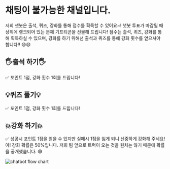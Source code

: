 # 채팅이 불가능한 채널입니다.

저희 챗봇은 출석, 퀴즈, 강화를 통해 점수를 흭득할 수 있어요~! 챗봇 투표가 마감될 때 상위에 랭크되어 있는 분께 기프티콘을 선물해 드립니다!
점수는 출석, 퀴즈, 강화를 통해 흭득하실 수 있으며, 강화를 하기 위해선 출석과 퀴즈를 통해 강화 횟수를 얻으셔야 합니다!! 😄😄

## 🖐출석 하기🖐
✅ 포인트 1점, 강화 횟수 1회를 드립니다!

## 💡퀴즈 풀기💡
✅ 포인트 1점, 강화 횟수 1회를 드립니다!

## 💥강화 하기💥
✅ 성공시 포인트 1점을 얻을 수 있지만 실패시 1점을 잃게 되니 신중하게 강화해 주세요! 아! 강화 확률은 50%입니다. 저희 팀 앞으로 트럭이 오는 것을 원치는 않기 때문에 확률을 공개했습니다. 😅 
    

![chatbot flow chart](https://user-images.githubusercontent.com/35232655/116644775-3c3e0300-a9af-11eb-8646-84efa5b2e3db.jpg)
